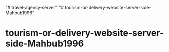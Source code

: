 "# travel-agency-server" 
"# tourism-or-delivery-website-server-side-Mahbub1996" 
# tourism-or-delivery-website-server-side-Mahbub1996

